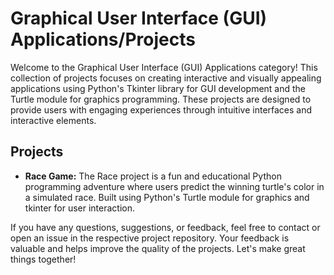 # Graphical User Interface (GUI) Applications/Projects

Welcome to the Graphical User Interface (GUI) Applications category! This collection of projects focuses on creating interactive and visually appealing applications using Python's Tkinter library for GUI development and the Turtle module for graphics programming. These projects are designed to provide users with engaging experiences through intuitive interfaces and interactive elements.

## Projects

- **Race Game:** The Race project is a fun and educational Python programming adventure where users predict the winning turtle's color in a simulated race. Built using Python's Turtle module for graphics and tkinter for user interaction.

If you have any questions, suggestions, or feedback, feel free to contact or open an issue in the respective project repository. Your feedback is valuable and helps improve the quality of the projects. Let's make great things together!
